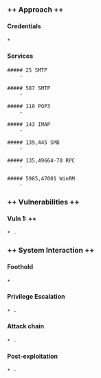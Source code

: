 ### ++ Approach ++
#### Credentials
	* 

#### Services
	##### 25 SMTP
		- 

	##### 587 SMTP
		- 

    ##### 110 POP3
        -

	##### 143 IMAP
		- 

	##### 139,445 SMB
		-

	##### 135,49664-70 RPC
		-

	##### 5985,47001 WinRM
		-

### ++ Vulnerabilities ++

#### Vuln 1: ++
	* -

### ++ System Interaction ++
#### Foothold  
	*

#### Privilege Escalation 
	* -

#### Attack chain
	* -
	
#### Post-exploitation 
	* -